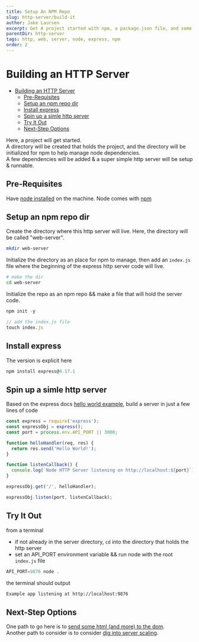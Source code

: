 ```yaml
---
title: Setup An NPM Repo
slug: http-server/build-it
author: Jake Laursen
excerpt: Get A project started with npm, a package.json file, and some dependencies
parentDir: http-server
tags: http, web, server, node, express, npm
order: 2
---
```


# Building an HTTP Server

- [Building an HTTP Server](#building-an-http-server)
  - [Pre-Requisites](#pre-requisites)
  - [Setup an npm repo dir](#setup-an-npm-repo-dir)
  - [Install express](#install-express)
  - [Spin up a simle http server](#spin-up-a-simle-http-server)
  - [Try It Out](#try-it-out)
  - [Next-Step Options](#next-step-options)

Here, a project will get started.  
A directory will be created that holds the project, and the directory will be initialized for npm to help manage node dependencies.  
A few dependencies will be added & a super simple http server will be setup & runnable.

## Pre-Requisites

Have [node installed](https://nodejs.org/en/download/) on the machine. Node comes with [npm](https://www.npmjs.com/)

## Setup an npm repo dir

Create the directory where this http server will live. Here, the directory will be called "web-server".

```bash
mkdir web-server
```

Initialize the directory as an place for npm to manage, then add an `index.js` file where the beginning of the express http server code will live.

```bash
# make the dir
cd web-server
```

Initialize the repo as an npm repo && make a file that will hold the server code.

```js
npm init -y

// add the index.js file
touch index.js
```

## Install express

The version is explicit here

```js
npm install express@4.17.1
```

## Spin up a simle http server

Based on the express docs [hello world example](https://expressjs.com/en/starter/hello-world.html), build a server in just a few lines of code

```js
const express = require('express');
const expressObj = express();
const port = process.env.API_PORT || 3000;

function helloHandler(req, res) {
  return res.send('Hello World!');
}

function listenCallback() {
  console.log(`Node HTTP Server listening on http://localhost:${port}`);
}

expressObj.get('/', helloHandler);

expressObj.listen(port, listenCallback);
```

## Try It Out

from a terminal

- if not already in the server directory, `cd` into the directory that holds the http server
- set an API_PORT environment variable && run node with the root `index.js` file

```js
API_PORT=9876 node .
```

the terminal should output

```bash
Example app listening at http://localhost:9876
```

## Next-Step Options

One path to go here is to [send some html (and more) to the dom](./render-docs).  
Another path to consider is to consider [dig into server scaling](/./../http-server-scaling).
